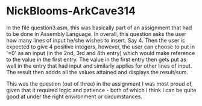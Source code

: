 # NickBlooms-ArkCave314

In the file question3.asm, this was basically part of an assignment that had to be done in Assembly Language. 
In overall, this question asks the user how many lines of input he/she wishes to insert. Say 4. Then the user is expected to give 4 positive integers, 
however, the user can choose to put in '=0' as an input (in the 2nd, 3rd and 4th entry) which would make reference to the value in the first entry. 
The value in the first entry then gets put as well in the entry that had input and similarly applies for other lines of input. 
The result then addds all the values attained and displays the result/sum.

This was the question (out of three) in the assignment I was most proud of, given that it required logic and patience - both of which I think I can be quite good at 
under the right environment or circumstances.
